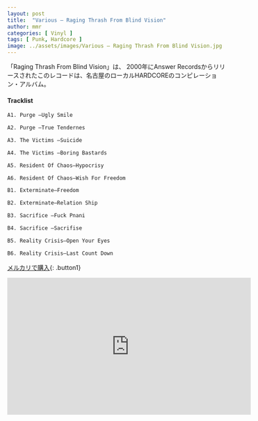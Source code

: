 ```yaml
---
layout: post
title:  "Various – Raging Thrash From Blind Vision"
author: mmr
categories: [ Vinyl ]
tags: [ Punk, Hardcore ]
image: ../assets/images/Various – Raging Thrash From Blind Vision.jpg
---
```


「Raging Thrash From Blind Vision」は、
2000年にAnswer Recordsからリリースされたこのレコードは、名古屋のローカルHARDCOREのコンピレーション・アルバム。

#### Tracklist
```md
A1. Purge –Ugly Smile

A2. Purge –True Tendernes

A3. The Victims –Suicide

A4. The Victims –Boring Bastards

A5. Resident Of Chaos–Hypocrisy

A6. Resident Of Chaos–Wish For Freedom

B1. Exterminate–Freedom

B2. Exterminate–Relation Ship

B3. Sacrifice –Fuck Pnani

B4. Sacrifice –Sacrifise

B5. Reality Crisis–Open Your Eyes

B6. Reality Crisis–Last Count Down
```

[メルカリで購入](https://jp.mercari.com/item/m28557865371?afid=6142608987){: .button1}

<iframe width="560" height="315" src="https://www.youtube.com/embed/mFgWVarRYNc?si=xFjedn0Jj96hQ-zU" title="YouTube video player" frameborder="0" allow="accelerometer; autoplay; clipboard-write; encrypted-media; gyroscope; picture-in-picture; web-share" referrerpolicy="strict-origin-when-cross-origin" allowfullscreen></iframe>